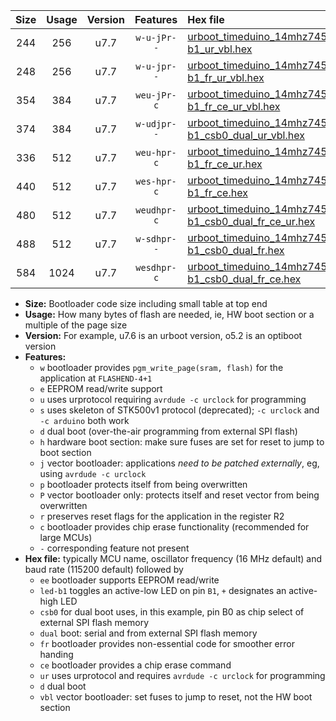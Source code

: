 |Size|Usage|Version|Features|Hex file|
|:-:|:-:|:-:|:-:|:--|
|244|256|u7.7|`w-u-jPr--`|[urboot_timeduino_14mhz7456_9600bps_led-b1_ur_vbl.hex](https://raw.githubusercontent.com/stefanrueger/urboot.hex/main/boards/timeduino/fcpu_14mhz7456/9600_bps/urboot_timeduino_14mhz7456_9600bps_led-b1_ur_vbl.hex)|
|248|256|u7.7|`w-u-jpr--`|[urboot_timeduino_14mhz7456_9600bps_led-b1_fr_ur_vbl.hex](https://raw.githubusercontent.com/stefanrueger/urboot.hex/main/boards/timeduino/fcpu_14mhz7456/9600_bps/urboot_timeduino_14mhz7456_9600bps_led-b1_fr_ur_vbl.hex)|
|354|384|u7.7|`weu-jPr-c`|[urboot_timeduino_14mhz7456_9600bps_ee_led-b1_fr_ce_ur_vbl.hex](https://raw.githubusercontent.com/stefanrueger/urboot.hex/main/boards/timeduino/fcpu_14mhz7456/9600_bps/urboot_timeduino_14mhz7456_9600bps_ee_led-b1_fr_ce_ur_vbl.hex)|
|374|384|u7.7|`w-udjpr--`|[urboot_timeduino_14mhz7456_9600bps_led-b1_csb0_dual_ur_vbl.hex](https://raw.githubusercontent.com/stefanrueger/urboot.hex/main/boards/timeduino/fcpu_14mhz7456/9600_bps/urboot_timeduino_14mhz7456_9600bps_led-b1_csb0_dual_ur_vbl.hex)|
|336|512|u7.7|`weu-hpr-c`|[urboot_timeduino_14mhz7456_9600bps_ee_led-b1_fr_ce_ur.hex](https://raw.githubusercontent.com/stefanrueger/urboot.hex/main/boards/timeduino/fcpu_14mhz7456/9600_bps/urboot_timeduino_14mhz7456_9600bps_ee_led-b1_fr_ce_ur.hex)|
|440|512|u7.7|`wes-hpr-c`|[urboot_timeduino_14mhz7456_9600bps_ee_led-b1_fr_ce.hex](https://raw.githubusercontent.com/stefanrueger/urboot.hex/main/boards/timeduino/fcpu_14mhz7456/9600_bps/urboot_timeduino_14mhz7456_9600bps_ee_led-b1_fr_ce.hex)|
|480|512|u7.7|`weudhpr-c`|[urboot_timeduino_14mhz7456_9600bps_ee_led-b1_csb0_dual_fr_ce_ur.hex](https://raw.githubusercontent.com/stefanrueger/urboot.hex/main/boards/timeduino/fcpu_14mhz7456/9600_bps/urboot_timeduino_14mhz7456_9600bps_ee_led-b1_csb0_dual_fr_ce_ur.hex)|
|488|512|u7.7|`w-sdhpr--`|[urboot_timeduino_14mhz7456_9600bps_led-b1_csb0_dual_fr.hex](https://raw.githubusercontent.com/stefanrueger/urboot.hex/main/boards/timeduino/fcpu_14mhz7456/9600_bps/urboot_timeduino_14mhz7456_9600bps_led-b1_csb0_dual_fr.hex)|
|584|1024|u7.7|`wesdhpr-c`|[urboot_timeduino_14mhz7456_9600bps_ee_led-b1_csb0_dual_fr_ce.hex](https://raw.githubusercontent.com/stefanrueger/urboot.hex/main/boards/timeduino/fcpu_14mhz7456/9600_bps/urboot_timeduino_14mhz7456_9600bps_ee_led-b1_csb0_dual_fr_ce.hex)|

- **Size:** Bootloader code size including small table at top end
- **Usage:** How many bytes of flash are needed, ie, HW boot section or a multiple of the page size
- **Version:** For example, u7.6 is an urboot version, o5.2 is an optiboot version
- **Features:**
  + `w` bootloader provides `pgm_write_page(sram, flash)` for the application at `FLASHEND-4+1`
  + `e` EEPROM read/write support
  + `u` uses urprotocol requiring `avrdude -c urclock` for programming
  + `s` uses skeleton of STK500v1 protocol (deprecated); `-c urclock` and `-c arduino` both work
  + `d` dual boot (over-the-air programming from external SPI flash)
  + `h` hardware boot section: make sure fuses are set for reset to jump to boot section
  + `j` vector bootloader: applications *need to be patched externally*, eg, using `avrdude -c urclock`
  + `p` bootloader protects itself from being overwritten
  + `P` vector bootloader only: protects itself and reset vector from being overwritten
  + `r` preserves reset flags for the application in the register R2
  + `c` bootloader provides chip erase functionality (recommended for large MCUs)
  + `-` corresponding feature not present
- **Hex file:** typically MCU name, oscillator frequency (16 MHz default) and baud rate (115200 default) followed by
  + `ee` bootloader supports EEPROM read/write
  + `led-b1` toggles an active-low LED on pin `B1`, `+` designates an active-high LED
  + `csb0` for dual boot uses, in this example, pin B0 as chip select of external SPI flash memory
  + `dual` boot: serial and from external SPI flash memory
  + `fr` bootloader provides non-essential code for smoother error handing
  + `ce` bootloader provides a chip erase command
  + `ur` uses urprotocol and requires `avrdude -c urclock` for programming
  + `d` dual boot
  + `vbl` vector bootloader: set fuses to jump to reset, not the HW boot section
